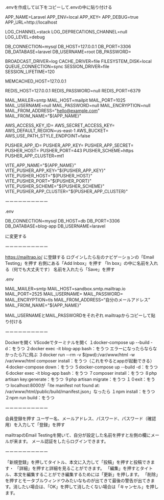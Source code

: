 .envを作成して以下をコピーして.envの中に貼り付ける

APP_NAME=Laravel
APP_ENV=local
APP_KEY=
APP_DEBUG=true
APP_URL=http://localhost

LOG_CHANNEL=stack
LOG_DEPRECATIONS_CHANNEL=null
LOG_LEVEL=debug

DB_CONNECTION=mysql
DB_HOST=127.0.0.1
DB_PORT=3306
DB_DATABASE=laravel
DB_USERNAME=root
DB_PASSWORD=

BROADCAST_DRIVER=log
CACHE_DRIVER=file
FILESYSTEM_DISK=local
QUEUE_CONNECTION=sync
SESSION_DRIVER=file
SESSION_LIFETIME=120

MEMCACHED_HOST=127.0.0.1

REDIS_HOST=127.0.0.1
REDIS_PASSWORD=null
REDIS_PORT=6379

MAIL_MAILER=smtp
MAIL_HOST=mailpit
MAIL_PORT=1025
MAIL_USERNAME=null
MAIL_PASSWORD=null
MAIL_ENCRYPTION=null
MAIL_FROM_ADDRESS="hello@example.com"
MAIL_FROM_NAME="${APP_NAME}"

AWS_ACCESS_KEY_ID=
AWS_SECRET_ACCESS_KEY=
AWS_DEFAULT_REGION=us-east-1
AWS_BUCKET=
AWS_USE_PATH_STYLE_ENDPOINT=false

PUSHER_APP_ID=
PUSHER_APP_KEY=
PUSHER_APP_SECRET=
PUSHER_HOST=
PUSHER_PORT=443
PUSHER_SCHEME=https
PUSHER_APP_CLUSTER=mt1

VITE_APP_NAME="${APP_NAME}"
VITE_PUSHER_APP_KEY="${PUSHER_APP_KEY}"
VITE_PUSHER_HOST="${PUSHER_HOST}"
VITE_PUSHER_PORT="${PUSHER_PORT}"
VITE_PUSHER_SCHEME="${PUSHER_SCHEME}"
VITE_PUSHER_APP_CLUSTER="${PUSHER_APP_CLUSTER}"

ーーーーーーーーーー

.env

DB_CONNECTION=mysql
DB_HOST=db
DB_PORT=3306
DB_DATABASE=blog-app
DB_USERNAME=laravel

に変更する

ーーーーーーーーーー

https://mailtrap.io/ に登録する
ログインしたら左のナビゲーションの「Email Testing」を押す
右側にある「Add Inbox」を押す
「In box」の中に名前を入れる（何でも大丈夫です）
名前を入れたら「Save」を押す

.env

MAIL_MAILER=smtp
MAIL_HOST=sandbox.smtp.mailtrap.io
MAIL_PORT=2525
MAIL_USERNAME=
MAIL_PASSWORD=
MAIL_ENCRYPTION=tls
MAIL_FROM_ADDRESS=“自分のメールアドレス”
MAIL_FROM_NAME="${APP_NAME}"

MAIL_USERNAMEとMAIL_PASSWORDをそれぞれ mailtrapからコピーして貼り付ける

ーーーーーーーーーー

Dockerを開く
VScodeでターミナルを開く
１docker-compose up --build -d：をうつ
２docker exec -it blog-app bash：をうつ
エラーになったらならなかったら7に飛ぶ
３docker run --rm -v $(pwd):/var/www/html -w /var/www/html composer install：をうつ（これをやるとappが起動できる）
４docker-compose down：をうつ
５docker-compose up --build -d：をうつ
６docker exec -it blog-app bash：をうつ
７composer install：をうつ
８php artisan key:generate：をうつ
９php artisan migrate：をうつ
１０exit：をうつ
localhost:8000が「ite manifest not found at: /var/www/html/public/build/manifest.json」なったら
１npm install：をうつ
２npm run build：をうつ

ーーーーーーーーーー

会員登録を押す
ユーザー名、メールアドレス、パスワード、パスワード（確認用）を入力して「登録」を押す

mailtrapのEmail Testingを開いて、自分が設定した名前を押すと左側の欄にメールが来ます。
メール認証をしたらログインできます。

ーーーーーーーーーー

「新規登録」を押してタイトル、本文に入力して「投稿」を押すと投稿できます・
「詳細」を押すと詳細を見ることができます。
「編集」を押すとタイトル、本文を編集することができ編集するためには「更新」を押します。
「削除」を押すとモータブルウィンドウみたいなものが出てきて最後の警告が出てきます。消したい場合は、「OK」を押して消したくない場合は「キャンセル」を押します。
